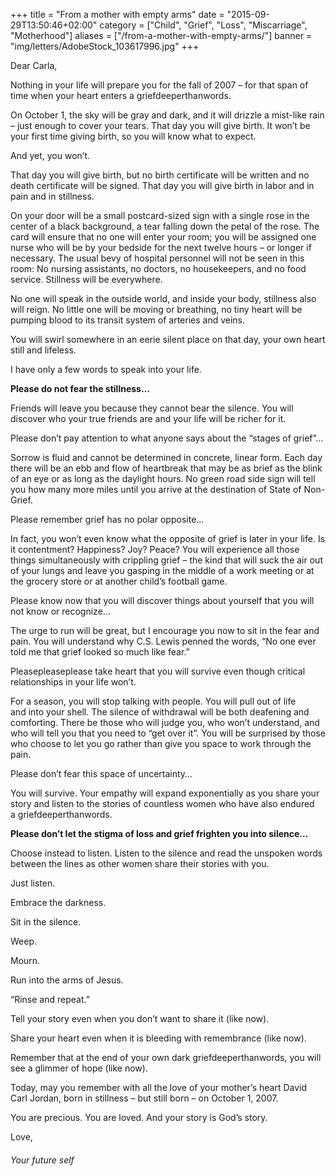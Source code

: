 +++
title = "From a mother with empty arms"
date = "2015-09-29T13:50:46+02:00"
category = ["Child", "Grief", "Loss", "Miscarriage", "Motherhood"]
aliases = ["/from-a-mother-with-empty-arms/"]
banner = "img/letters/AdobeStock_103617996.jpg"
+++
<div class="mk-single-content clearfix" itemprop="mainEntityOfPage">
	<p>Dear Carla,</p>
<p>Nothing in your life will prepare you for the fall of 2007 – for that span of time when your heart enters a griefdeeperthanwords.<span id="more-120"></span></p>
<p>On October 1, the sky will be gray and dark, and it will drizzle a mist-like rain – just enough to cover your tears. That day you will give birth. It won’t be your first time giving birth, so you will know what to expect.</p>
<p>And yet, you won’t.</p>
<p>That day you will give birth, but no birth certificate will be written and no death certificate will be signed. That day you will give birth in labor and in pain and in stillness.</p>
<p>On your door will be a small postcard-sized sign&nbsp;with a single rose in the center of a black background, a tear falling down the petal of the rose. The card will ensure that no one will enter your room; you will be assigned one nurse who will&nbsp;be by your bedside for the next twelve hours – or longer if necessary. The usual bevy of hospital personnel will not be seen in this room: No nursing assistants, no doctors, no housekeepers, and no food service. Stillness will be everywhere.</p>
<p>No one will speak in the outside world, and inside your body, stillness also will&nbsp;reign. No little one will be moving or breathing, no tiny heart will be pumping blood to its transit system&nbsp;of arteries and veins.</p>
<p>You will swirl somewhere in an eerie silent place on that day, your own heart still and lifeless.</p>
<p>I have only a few words to speak into your life.</p>
<p><strong>Please do not fear the stillness…</strong></p>
<p>Friends will leave you because they cannot bear the silence. You will discover who your true friends are and your life will be richer for it.</p>
<p>Please don’t pay attention to what anyone says about the&nbsp;“stages of grief”…</p>
<p>Sorrow is fluid and cannot be determined in concrete, linear form. Each day there will be an ebb and flow of heartbreak that may be as brief as the blink of an eye or as long as the daylight hours. No green road side sign will tell you how many more miles until you arrive at the destination of State of Non-Grief.</p>
<p>Please remember grief has no polar opposite…</p>
<p>In fact, you won’t even know what the opposite of grief is later in your life. Is it contentment? Happiness? Joy? Peace? You will experience all those things simultaneously with crippling grief – the kind that will suck the air out of your lungs and leave you gasping in the middle of a work meeting or at the grocery store or at another child’s football game.</p>
<p>Please know now that you will&nbsp;discover things about yourself that you will not know or recognize…</p>
<p>The urge to run will be great, but I encourage you now to sit in the fear and pain. You will understand why C.S. Lewis penned the words, “No one ever told me that grief looked so much like fear.”</p>
<p>Pleasepleaseplease take heart that you will survive even though critical relationships in your life won’t.</p>
<p>For a season, you will stop talking with people. You will pull out of life and&nbsp;into your shell. The&nbsp;silence of withdrawal will be both deafening and comforting. There be those who will judge you, who won’t understand, and who will tell you that you need to “get over it”. You will be surprised by those who choose to let you go rather than give you space to work through the pain.</p>
<p>Please don’t fear this space of uncertainty…</p>
<p>You will survive. Your empathy will expand exponentially as you share your story and listen to the stories of countless women who have also endured a&nbsp;griefdeeperthanwords.</p>
<p><strong>Please don’t let the stigma of loss and grief frighten you into silence…</strong></p>
<p>Choose instead to listen. Listen to the silence and read the unspoken words between the lines as other women share their stories with you.</p>
<p>Just listen.</p>
<p>Embrace the darkness.</p>
<p>Sit in the silence.</p>
<p>Weep.</p>
<p>Mourn.</p>
<p>Run into the arms of Jesus.</p>
<p>“Rinse and repeat.”</p>
<p>Tell your story even when you don’t want to share it (like now).</p>
<p>Share your heart even when it is bleeding with remembrance (like now).</p>
<p>Remember that at the end of your own dark&nbsp;griefdeeperthanwords, you will see&nbsp;a glimmer of hope (like now).</p>
<p>Today, may you remember with all the love of your mother’s heart David Carl Jordan, born in stillness – but still born – on October 1, 2007.</p>
<p>You are precious. You are loved. And your story is God’s story.</p>
<p>Love,</p>
<h6 class="signature">Your future self</h6>
</div>